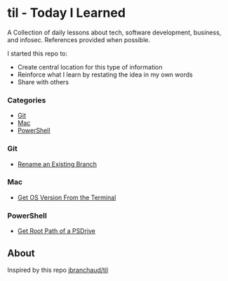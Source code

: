 # til - Today I Learned

A Collection of daily lessons about tech, software development, business, and infosec.
References provided when possible.

I started this repo to:

+ Create central location for this type of information
+ Reinforce what I learn by restating the idea in my own words
+ Share with others

### Categories

+ [Git](#git)
+ [Mac](#mac)
+ [PowerShell](#PowerShell)

### Git

+ [Rename an Existing Branch](git/rename-existing-branch.md)

### Mac

+ [Get OS Version From the Terminal](mac/get-os-version-from-terminal.md)

### PowerShell

+ [Get Root Path of a PSDrive](powershell/get-root-path-of-psdrive.md)

## About

Inspired by this repo [jbranchaud/til](https://github.com/jbranchaud/til)
